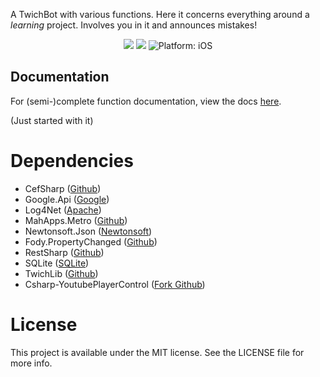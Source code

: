 A TwichBot with various functions. 
Here it concerns everything around a *learning* project. 
Involves you in it and announces mistakes!

<p align="center">
<a href="https://github.com/Moerty/Aiva"><img src="https://ci.appveyor.com/api/projects/status/i0vhnnfhk0rmh12g?svg=true" style="max-height: 300px;"></a>
<a href="https://www.microsoft.com/net"><img src="https://img.shields.io/badge/.NET%20Framework-4.6.2-orange.svg" style="max-height: 300px;"></a>
<img src="https://img.shields.io/badge/Platform-.NET-lightgrey.svg" style="max-height: 300px;" alt="Platform: iOS">
</p>

## Documentation
For (semi-)complete function documentation, view the docs <a href="https://aiva.it0.me/" target="_blank">here</a>.

(Just started with it)

# Dependencies

* CefSharp ([Github](https://github.com/cefsharp/CefSharp))
* Google.Api ([Google](https://developers.google.com/api-client-library/dotnet/))
* Log4Net ([Apache](http://logging.apache.org/log4net/))
* MahApps.Metro ([Github](https://github.com/MahApps/MahApps.Metro))
* Newtonsoft.Json ([Newtonsoft](http://www.newtonsoft.com/json))
* Fody.PropertyChanged ([Github](https://github.com/Fody/PropertyChanged))
* RestSharp ([Github](https://github.com/restsharp/RestSharp))
* SQLite ([SQLite](https://system.data.sqlite.org/index.html/doc/trunk/www/index.wiki))
* TwichLib ([Github](https://github.com/swiftyspiffy/TwitchLib))
* Csharp-YoutubePlayerControl ([Fork Github](https://github.com/Moerty/Csharp-YoutubePlayerControl))

# License

This project is available under the MIT license. See the LICENSE file for more info.
